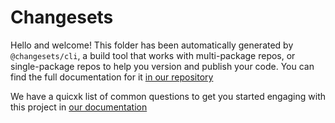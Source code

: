 # Changesets

Hello and welcome! This folder has been automatically generated by `@changesets/cli`, a build tool that works
with multi-package repos, or single-package repos to help you version and publish your code. You can
find the full documentation for it [in our repository](https://github.com/changesets/changesets)

We have a quicxk list of common questions to get you started engaging with this project in
[our documentation](https://github.com/changesets/changesets/blob/main/docs/common-questions.md)
